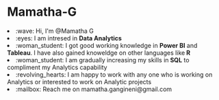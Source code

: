 # Mamatha-G

<Li>:wave: Hi, I'm @Mamatha G  
<Li>:eyes: I am intresed in  <strong> Data Analytics </strong>
<li>:woman_student: I got good working knowledge in <strong> Power BI</strong> and <strong>Tableau</strong>. I have also gained knoweldge on other languages like<strong> R</strong>
<li>:woman_student: I am gradually increasing my skills in<strong> SQL</strong> to compliment my Analytics capability
<li>:revolving_hearts: I am happy to work with any one who is working on Analytics or interested to work on Analytic projects
<li>:mailbox: Reach me on  mamatha.gangineni@gmail.com 

 
 
